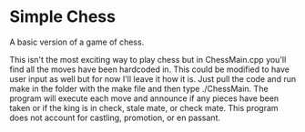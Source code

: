 # Simple Chess
A basic version of a game of chess.

This isn't the most exciting way to play chess but in ChessMain.cpp you'll find all the moves have been hardcoded in. This could be modified to have user input as well but for now I'll leave it how it is. Just pull the code and run make in the folder with the make file and then type ./ChessMain. The program will execute each move and announce if any pieces have been taken or if the king is in check, stale mate, or check mate. This program does not account for castling, promotion, or en passant.
